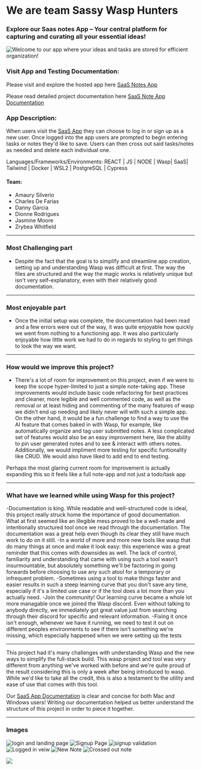 # We are team Sassy Wasp Hunters

### Explore our Saas notes App – Your central platform for capturing and curating all your essential ideas!
![Welcome to our app where your ideas and tasks are stored for efficient organization!](https://i.imgur.com/XIpqtqv.png)


### Visit App and Testing Documentation:
Please visit and explore the hosted app here [SaaS Notes App](https://leons-notes-app-client.fly.dev/) 

Please read detailed project documentation here [SaaS Note App Documentation](https://www.notion.so/Ascend-SaaS-Notes-Documentation-Notes-c108933b15db4944a97d95c4c0882236?pvs=4)

### App Description:
When users visit the [SaaS App](https://leons-notes-app-client.fly.dev/) they can choose to log in or sign up as a new user. Once logged into the app users are prompted to begin entering tasks or notes they'd like to save. Users can then cross out said tasks/notes as needed and delete each individual one.

Languages/Frameworks/Environments: REACT | JS | NODE | Wasp| SaaS| Tailwind | Docker | WSL2 | PostgreSQL | Cypress

#### Team:
- Amaury Silverio
- Charles De Farias
- Danny Garcia
- Dionne Rodrigues
- Jasmine Moore
- Zrybea Whitfield

<hr>

### Most Challenging part
- Despite the fact that the goal is to simplify and streamline app creation, setting up and understanding Wasp was difficult at first. The way the files are structured and the way the magic works is relatively unique but isn't very self-explanatory, even with their relatively good documentation. 
<hr>

### Most enjoyable part
- Once the initial setup was complete, the documentation had been read and a few errors were out of the way, it was quite enjoyable how quickly we went from nothing to a functioning app. It was also particularly enjoyable how little work we had to do in regards to styling to get things to look the way we want.
<hr>

### How would we improve this project?
- There's a lot of room for improvement on this project, even if we were to keep the scope hyper-limited to just a simple note-taking app. These improvements would include basic code refactoring for best practices and cleaner, more legible and well commented code, as well as the removal or at least hiding and commenting of the many features of wasp we didn't end up needing and likely never will with such a simple app. On the other hand, it would be a fun challenge to find a way to use the AI feature that comes baked in with Wasp, for example, like automatically organize and tag user submitted notes.  A less complicated set of features would also be an easy improvement here, like the ability to pin user generated notes and to see & interact with others notes. Additionally, we would impliment more testing for specific funtionality like CRUD. We would also have liked to add end to end testing. 

Perhaps the most glaring current room for improvement is actually expanding this so it feels like a full note-app and not just a todo/task app
<hr>

### What have we learned while using Wasp for this project?
-Documentation is king. While readable and well-structured code is ideal, this project really struck home the importance of good documentation. What at first seemed like an illegible mess proved to be a well-made and intentionally structured tool once we read through the documentation. The documentation was a great help even though its clear they still have much work to do on it still.
-In a world of more and more new tools like wasp that do many things at once and make it look easy: this experience was a great reminder that this comes with downsides as well. The lack of control, familiarity and understanding that came with using such a tool wasn't insurmountable, but absolutely something we'll be factoring in going forwards before choosing to use any such atool for a temporary or infrequent problem.
-Sometimes using a tool to make things faster and easier results in such a steep learning curve that you don't save any time, especially if it's a limited use case or if the tool does a lot more than you actually need. 
-Join the community! Our learning curve became a whole lot more managable once we joined the Wasp discord. Even without talking to anybody directly, we immediately got great value just from searching through their discord for specific and relevant  information.
-Fixing it once isn't enough, whenever we have it running, we need to test it out on different peoples environments to see if there isn't something we're missing, which especially happened when we were setting up the tests
<hr>
This project had it's many challenges with understanding Wasp and the new ways to simplify the full-stack build. This wasp project and tool was very different from anything we've worked with before and we're quite proud of the result considering this is only a week after being introduced to wasp. While we'd like to take all the credit, this is also a testament to the utility and ease of use that comes with this tool.

Our [SaaS App Documentation](https://www.notion.so/Ascend-Notes-Documentation-29f35195934c41ccb28cb9b920610432?pvs=4) is clear and concise for both Mac and Windows users! Writing our documentation helped us better understand the structure of this project in order to piece it together. 
<hr>

### Images

![login and landing page](images/wasp%20doc/view1login.png)
![Signup Page](images/wasp%20doc/view2signup.png)
![signup validation](images/wasp%20doc/view3signupvalidation.png)
![Logged in veiw](images/wasp%20doc/view4LoggedIn.png)
![New Note](images/wasp%20doc/view5newNote.png)
![Crossed out note](images/wasp%20doc/view6crossedtask)

![](documentation.svg)